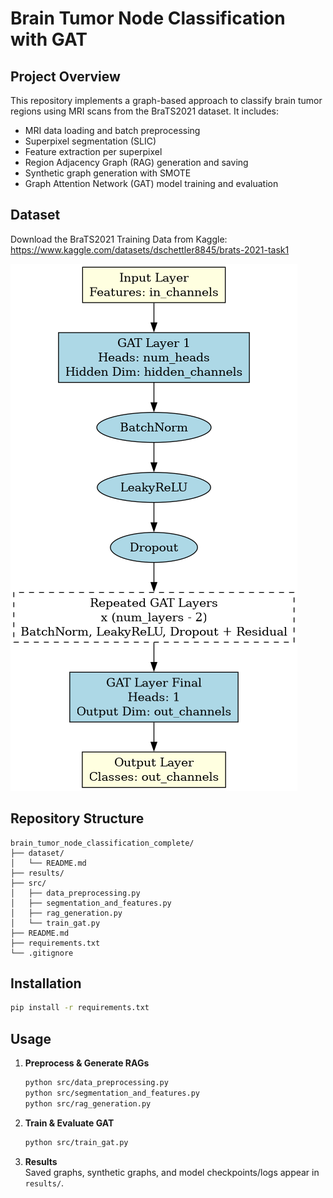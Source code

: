 # Brain Tumor Node Classification with GAT

## Project Overview
This repository implements a graph-based approach to classify brain tumor regions using MRI scans from the BraTS2021 dataset. It includes:
- MRI data loading and batch preprocessing
- Superpixel segmentation (SLIC)
- Feature extraction per superpixel
- Region Adjacency Graph (RAG) generation and saving
- Synthetic graph generation with SMOTE
- Graph Attention Network (GAT) model training and evaluation

## Dataset
Download the BraTS2021 Training Data from Kaggle:
https://www.kaggle.com/datasets/dschettler8845/brats-2021-task1

![Model Architecture](ModelArchitecture.png)

## Repository Structure
```
brain_tumor_node_classification_complete/
├── dataset/
│   └── README.md
├── results/
├── src/
│   ├── data_preprocessing.py
│   ├── segmentation_and_features.py
│   ├── rag_generation.py
│   └── train_gat.py
├── README.md
├── requirements.txt
└── .gitignore
```

## Installation
```bash
pip install -r requirements.txt
```

## Usage
1. **Preprocess & Generate RAGs**  
   ```bash
   python src/data_preprocessing.py
   python src/segmentation_and_features.py
   python src/rag_generation.py
   ```

2. **Train & Evaluate GAT**  
   ```bash
   python src/train_gat.py
   ```
3. **Results**  
   Saved graphs, synthetic graphs, and model checkpoints/logs appear in `results/`.  
